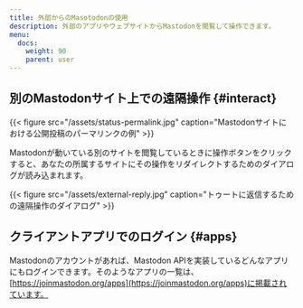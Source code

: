 ```yaml
---
title: 外部からのMasotodonの使用
description: 外部のアプリやウェブサイトからMastodonを閲覧して操作できます。
menu:
  docs:
    weight: 90
    parent: user
---
```


## 別のMastodonサイト上での遠隔操作 {#interact}

{{< figure src="/assets/status-permalink.jpg" caption="Mastodonサイトにおける公開投稿のパーマリンクの例" >}}

Mastodonが動いている別のサイトを閲覧しているときに操作ボタンをクリックすると、あなたの所属するサイトにその操作をリダイレクトするためのダイアログが読み込まれます。

{{< figure src="/assets/external-reply.jpg" caption="トゥートに返信するための遠隔操作のダイアログ" >}}

## クライアントアプリでのログイン {#apps}

Mastodonのアカウントがあれば、Mastodon APIを実装しているどんなアプリにもログインできます。そのようなアプリの一覧は、[https://joinmastodon.org/apps](https://joinmastodon.org/apps)に掲載されています。
